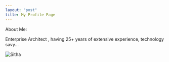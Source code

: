 ```yaml
---
layout: "post"
title: My Profile Page
---
```


About Me:

Enterprise Architect , having 25+ years of extensive experience, technology savy...

![Sitha](/skyline_blog/docs/assets/sitha.jpg)
